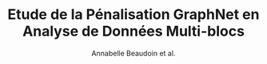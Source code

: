 ---
cat: gaia
subcat: brainomics
bestof: false
author: Annabelle Beaudoin et al.
title: Etude de la Pénalisation GraphNet en Analyse de Données Multi-blocs
year: 2022
type: inproceedings
url: https -//pasteur.hal.science/pasteur-04131938
---